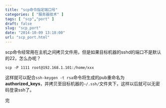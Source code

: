 ```yaml
---
title: "scp命令指定端口号"
categories: [ "服务器技术" ]
tags: [ "scp","port" ]
draft: false
slug: "scp_port"
date: "2014-10-09 13:18:00"
url: "scp_port.html"
---
```


scp命令经常用在主机之间拷贝文件用，但是如果目标机器的sshd的端口不是默认的22，怎么办呢？

    scp -P 1111 root@192.168.1.101:/home/xxx

这样就可以配合`ssh-keygen -t rsa`命令将生成的pub重命名为**authorized_keys**，并拷贝至目标机器的`~/.ssh/`文件夹下，这样以后就可以无密码登录ssh了。

完